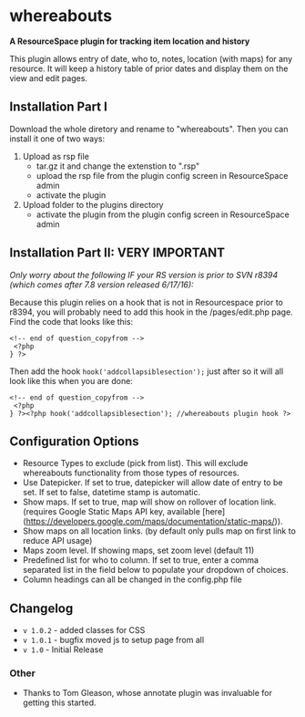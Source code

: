 # whereabouts 
**A ResourceSpace plugin for tracking item location and history**

This plugin allows entry of date, who to, notes, location (with maps) for any resource. It will keep a history table of prior dates and display them on the view and edit pages.


## Installation Part I
Download the whole diretory and rename to "whereabouts". Then you can install it one of two ways:

1. Upload as rsp file
	* tar.gz it and change the extenstion to ".rsp"
	* upload the rsp file from the plugin config screen in ResourceSpace admin
	* activate the plugin
2. Upload folder to the plugins directory
	* activate the plugin from the plugin config screen in ResourceSpace admin
	
## Installation Part II: VERY IMPORTANT
*Only worry about the following IF your RS version is prior to SVN r8394 (which comes after 7.8 version released 6/17/16):*

Because this plugin relies on a hook that is not in Resourcespace prior to r8394, you will probably need to add this hook in the /pages/edit.php page. 
Find the code that looks like this:

```
<!-- end of question_copyfrom -->
 <?php
} ?>
```	
Then add the hook `hook('addcollapsiblesection');` just after so it will all look like this when you are done:

```
<!-- end of question_copyfrom -->
 <?php
} ?><?php hook('addcollapsiblesection'); //whereabouts plugin hook ?>
```


## Configuration Options

- Resource Types to exclude (pick from list). This will exclude whereabouts functionality from those types of resources.
- Use Datepicker. If set to true, datepicker will allow date of entry to be set. If set to false, datetime stamp is automatic.
- Show maps. If set to true, map will show on rollover of location link. (requires Google Static Maps API key, available [here] (https://developers.google.com/maps/documentation/static-maps/)).
- Show maps on all location links. (by default only pulls map on first link to reduce API usage)
- Maps zoom level. If showing maps, set zoom level (default 11)
- Predefined list for who to column. If set to true, enter a comma separated list in the field below to populate your dropdown of choices. 
- Column headings can all be changed in the config.php file

## Changelog
* `v 1.0.2` - added classes for CSS
* `v 1.0.1` - bugfix moved js to setup page from all
* `v 1.0` - Initial Release

### Other
* Thanks to Tom Gleason, whose annotate plugin was invaluable for getting this started.
